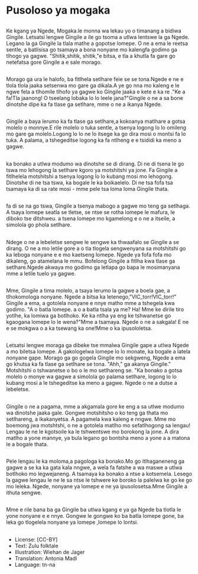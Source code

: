 # Pusoloso ya mogaka

##
Ke kgang ya Ngede, Mogaka.le monna wa lekau yo o timanang
a bidiwa Gingile. Letsatsi lengwe Gingile a ile go tsoma a utlwa lentswe la ga Ngede. Legano la ga Gingile la tlala mathe a gopotse lomepe. O ne a ema le reetsa sentle, a batlisisa go tsamaya a bona nonyane mo kalengfa godimo ga tlhogo ya gagwe. "Shitik,shitik, shitik,"e bitsa, e tla a khutla fa gare go netefatsa gore Gingile a e sale morago.

##
Morago ga ura le halofo, ba fitlhela setlhare feie se se tona.Ngede e ne e tlola tlola jaaka setsenwa mo gare ga dikala.A ye go nna mo kaleng e le ngwe fela a tlhomile tlhofo ya gagwe ko Gingile jaaka e kete e ka re ."Ke a fa!Tla jaanong! O tseelang lobaka lo lo leele jana?"Gingile o ne a sa bone dinotshe dipe ka fa tlase ga setlhare, mme o ne a ikanya Ngede.

##
Gingile a baya lerumo ka fa tlase ga setlhare,a kokoanya matlhare a gotsa molelo o monnye.E rile molelo o tuka sentle, a tsenya logong lo lo omileng mo gare ga molelo.Logong lo lo ne lo itsege ka go dira mosi o montsi fa lo tuka. A palama, a tshegeditse logong ka fa ntlheng e e tsididi ka meno a gagwe.

##
ka bonako a utlwa modumo wa dinotshe se di dirang. Di ne di tsena le go tswa mo lehogong la setlhare kgoro ya motshitshi ya jone. Fa Gingile a fitlhelela motshitshi a tsenya logong lo lo kubang mosi mo lehogong. Dinotshe di ne tsa tswa, ka bogale le ka boikaelelo. Di ne tsa fofa tsa tsamaya ka di sa rate mosi - mme pele tsa loma loma Gingile thata.

##
fa di se na go tswa, Gingile a tsenya mabogo a gagwe mo teng ga setlhaga. A tsaya lomepe seatla se tletse, se ntse se rotha lomepe le mafura, le diboko tse ditshweu. a tsena lomepe mo kgamelong e o ne a itseile, a simolola go phola setlhare.

##
Ndege o ne a lebeletse sengwe le sengwe ka thwaafalo se Gingile a se dirang. O ne a mo letile gore a o tla tlogela sengwenyana sa motshitshi go ka leboga nonyane e e mo kaetseng lomepe. Ngede ya fofa fofa mo dikaleng, go atamelana le mmu. Bofelong Gingile a fitlha kwa tlase ga setlhare.Ngede akwaya mo godimo ga letlapa go bapa le mosimanyana mme a letile tuelo ya gagwe.

##
Mme, Gingile a tima molelo, a tsaya lerumo la gagwe a boela gae, a tlhokomologa nonyane. Ngede a bitsa ka letenego,"VIC_torr!VIC_torr!" Gingile a ema, a gotolela nonyane e nnye matho mme a tshegela kwa godimo. "A o batla lomepe. a o a batla tsala ya me? Ha! Mme ke dirile tiro yotlhe, ka lomiwa ga botlhoko. Ke ka ntlha ya eng ke tshwanetse go kgaogana lomepe lo le wena?"Mme a tsamaya. Ngede o ne a sakgala! E ne e se mokgwa o a ka tsewang ka one!Mme o ka ipusololetsa.

##
Letsatsi lengwe moraga ga dibeke tse mmalwa Gingile gape a utlwa Ngede a mo biletsa lomepe. A gakologelwa lomepe lo lo monate, ka bogale a latela nonyane gape. Morago ga go gogela Gingile mo sekgweng, Ngede a ema go khutsa ka fa tlase ga setlhare se tona. "Ahh," ga akanya Gingile." Motshitshi o tshwanetse o bo o le mo setlhareng se. "Ka bonako a gotsa molelo o monye wa gagwe a simolola go palama setlhare, logong lo lo kubang mosi a le tshegeditse ka meno a gagwe. Ngede o ne a dutse a lebeletse.

##
Gingile o ne a pagama, mme a akgamala gore ke eng a sa utlwe modumo wa dinotshe jaaka gale. Gongwe motshitsho o ko teng ga thata mo setlhareng, a ikakanyetsa. A pagamela kwa kaleng e nngwe. Mme mo boemong jwa motshtshi, o ne a gotolela matlho mo sefatlhogong sa lengau! Lengau le ne le kgotsoile ka le tshwentswe mo borokong la jone. A dira matlho a yone mannye, ya bula legano go bontsha meno a yone a a matona le a bogale thata.

##
Pele lengau le ka moloma,a pagologa ka bonako.Mo go itlhaganeneng ga gagwe a se ka ka gata kala nngwe, a wela fa fatshe a wa maswe a utlwa botlhoko mo legwejaneng. A tsamaya ka bonako a ntse a kotsemela. Lesego la gagwe lengau le ne le sa ntse le tshwere ke boroko la palelwa ke go ke go mo leleka. Ngede, nonyane ya lomepe e ne ya ipusolosetsa.Mme Gingile a ithuta sengwe.

##
Mme e rile bana ba ga Gingile ba utlwa kgang e ya ga Ngede ba tlotla le yone nonyane e e nnye. Gongwe le gongwe ko ba batla lomepe gone, ba leka go tlogelela nonyane ya lomepe ,lomepe lo lontsi.

##
* License: [CC-BY]
* Text: Zulu folktale
* Illustration: Wiehan de Jager
* Translation: Antonia Madi
* Language: tn-na
